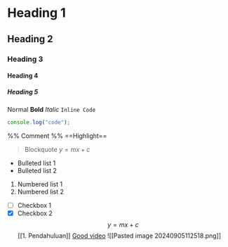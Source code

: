 # Heading 1
## Heading 2
### Heading 3
#### Heading 4
##### Heading 5
Normal
**Bold**
*Italic*
`Inline Code`
```ts
console.log("code");
```
%% Comment %%
==Highlight==
> Blockquote
$y=mx+c$
- Bulleted list 1
- Bulleted list 2
1. Numbered list 1
2. Numbered list 2
- [ ] Checkbox 1
- [x] Checkbox 2
$$
y=mx+c
$$
[[1. Pendahuluan]]
[Good video](https://youtu.be/dQw4w9WgXcQ?si=VJAM_z2cjPQmP2Uk)
![[Pasted image 20240905112518.png]]